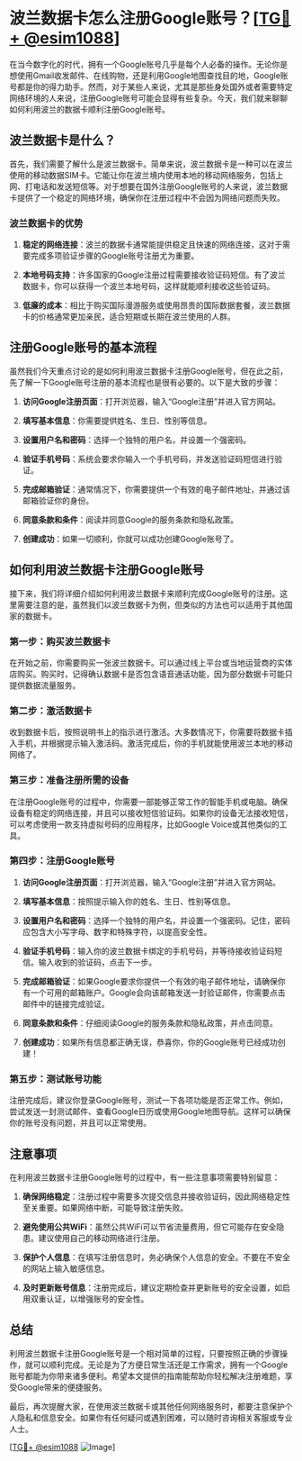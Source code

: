 # 波兰数据卡怎么注册Google账号？[[TG💪+ @esim1088](https://t.me/s/esim1088)]

在当今数字化的时代，拥有一个Google账号几乎是每个人必备的操作。无论你是想使用Gmail收发邮件、在线购物，还是利用Google地图查找目的地，Google账号都是你的得力助手。然而，对于某些人来说，尤其是那些身处国外或者需要特定网络环境的人来说，注册Google账号可能会显得有些复杂。今天，我们就来聊聊如何利用波兰的数据卡顺利注册Google账号。

## 波兰数据卡是什么？

首先，我们需要了解什么是波兰数据卡。简单来说，波兰数据卡是一种可以在波兰使用的移动数据SIM卡。它能让你在波兰境内使用本地的移动网络服务，包括上网、打电话和发送短信等。对于想要在国外注册Google账号的人来说，波兰数据卡提供了一个稳定的网络环境，确保你在注册过程中不会因为网络问题而失败。

### 波兰数据卡的优势

1. **稳定的网络连接**：波兰的数据卡通常能提供稳定且快速的网络连接，这对于需要完成多项验证步骤的Google账号注册尤为重要。
   
2. **本地号码支持**：许多国家的Google注册过程需要接收验证码短信。有了波兰数据卡，你可以获得一个波兰本地号码，这样就能顺利接收这些验证码。

3. **低廉的成本**：相比于购买国际漫游服务或使用昂贵的国际数据套餐，波兰数据卡的价格通常更加亲民，适合短期或长期在波兰使用的人群。

## 注册Google账号的基本流程

虽然我们今天重点讨论的是如何利用波兰数据卡注册Google账号，但在此之前，先了解一下Google账号注册的基本流程也是很有必要的。以下是大致的步骤：

1. **访问Google注册页面**：打开浏览器，输入“Google注册”并进入官方网站。

2. **填写基本信息**：你需要提供姓名、生日、性别等信息。

3. **设置用户名和密码**：选择一个独特的用户名，并设置一个强密码。

4. **验证手机号码**：系统会要求你输入一个手机号码，并发送验证码短信进行验证。

5. **完成邮箱验证**：通常情况下，你需要提供一个有效的电子邮件地址，并通过该邮箱验证你的身份。

6. **同意条款和条件**：阅读并同意Google的服务条款和隐私政策。

7. **创建成功**：如果一切顺利，你就可以成功创建Google账号了。

## 如何利用波兰数据卡注册Google账号

接下来，我们将详细介绍如何利用波兰数据卡来顺利完成Google账号的注册。这里需要注意的是，虽然我们以波兰数据卡为例，但类似的方法也可以适用于其他国家的数据卡。

### 第一步：购买波兰数据卡

在开始之前，你需要购买一张波兰数据卡。可以通过线上平台或当地运营商的实体店购买。购买时，记得确认数据卡是否包含语音通话功能，因为部分数据卡可能只提供数据流量服务。

### 第二步：激活数据卡

收到数据卡后，按照说明书上的指示进行激活。大多数情况下，你需要将数据卡插入手机，并根据提示输入激活码。激活完成后，你的手机就能使用波兰本地的移动网络了。

### 第三步：准备注册所需的设备

在注册Google账号的过程中，你需要一部能够正常工作的智能手机或电脑。确保设备有稳定的网络连接，并且可以接收短信验证码。如果你的设备无法接收短信，可以考虑使用一款支持虚拟号码的应用程序，比如Google Voice或其他类似的工具。

### 第四步：注册Google账号

1. **访问Google注册页面**：打开浏览器，输入“Google注册”并进入官方网站。

2. **填写基本信息**：按照提示输入你的姓名、生日、性别等信息。

3. **设置用户名和密码**：选择一个独特的用户名，并设置一个强密码。记住，密码应包含大小写字母、数字和特殊字符，以提高安全性。

4. **验证手机号码**：输入你的波兰数据卡绑定的手机号码，并等待接收验证码短信。输入收到的验证码，点击下一步。

5. **完成邮箱验证**：如果Google要求你提供一个有效的电子邮件地址，请确保你有一个可用的邮箱账户。Google会向该邮箱发送一封验证邮件，你需要点击邮件中的链接完成验证。

6. **同意条款和条件**：仔细阅读Google的服务条款和隐私政策，并点击同意。

7. **创建成功**：如果所有信息都正确无误，恭喜你，你的Google账号已经成功创建！

### 第五步：测试账号功能

注册完成后，建议你登录Google账号，测试一下各项功能是否正常工作。例如，尝试发送一封测试邮件、查看Google日历或使用Google地图导航。这样可以确保你的账号没有问题，并且可以正常使用。

## 注意事项

在利用波兰数据卡注册Google账号的过程中，有一些注意事项需要特别留意：

1. **确保网络稳定**：注册过程中需要多次提交信息并接收验证码，因此网络稳定性至关重要。如果网络中断，可能导致注册失败。

2. **避免使用公共WiFi**：虽然公共WiFi可以节省流量费用，但它可能存在安全隐患。建议使用自己的移动网络进行注册。

3. **保护个人信息**：在填写注册信息时，务必确保个人信息的安全。不要在不安全的网站上输入敏感信息。

4. **及时更新账号信息**：注册完成后，建议定期检查并更新账号的安全设置，如启用双重认证，以增强账号的安全性。

## 总结

利用波兰数据卡注册Google账号是一个相对简单的过程，只要按照正确的步骤操作，就可以顺利完成。无论是为了方便日常生活还是工作需求，拥有一个Google账号都能为你带来诸多便利。希望本文提供的指南能帮助你轻松解决注册难题，享受Google带来的便捷服务。

最后，再次提醒大家，在使用波兰数据卡或其他任何网络服务时，都要注意保护个人隐私和信息安全。如果你有任何疑问或遇到困难，可以随时咨询相关客服或专业人士。

[[TG💪+ @esim1088](https://t.me/s/esim1088) ![Image](https://i.postimg.cc/4NQfJmqS/Snipaste-2025-05-13-00-14-12.png)]